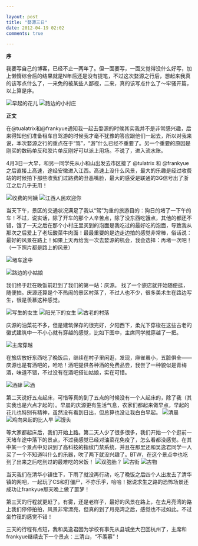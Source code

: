 ```yaml
---

layout: post
title: "婺源三日"
date: 2012-04-19 02:02
comments: true

---
```


**序**

我要写自己的博客，已经不止一两年了。但一面要写，一面又觉得没什么好写，加上懒惰综合后的结果就是N年后还是没有提笔，不过这次婺源之行后，想起来我真的该写点什么了，一来免的被某些人鄙视，二来，真的该写点什么了～牢骚开篇，以上算是序。

![早起的花儿](http://farm6.staticflickr.com/5455/7093830629_9e9eef96d4_b.jpg)
![路边的小村庄](http://farm8.staticflickr.com/7239/7093826983_ede0761d91_b.jpg)



**正文**

在@tualatrix和@frankyue通知我一起去婺源的时候其实我并不是非常感兴趣，后来得知他们准备租车自驾游的时候我才毫不犹豫的答应跟他们一起去，所以对我来说，本次婺源之行的重点在于“驾”，“游”什么已经不重要了。另一个重要的原因是刚买的数码单反和胶片单反刚好可以派上用场。不说了，进入流水账。

4月3日一大早，和另一同学先从小和山出发去市区接了 @tulatrix 和 @frankyue 之后直接上高速，途经安徽进入江西。高速上没什么风景，最大的乐趣是经过收费站的时候拍下那些收我们过路费的丑恶嘴脸，最大的感受是联通的3G信号出了浙江之后几乎无用！

<!--more-->

![收费的阿姨](http://farm6.staticflickr.com/5235/6947756170_81b320fefb_z.jpg)
![江西人民欢迎你](http://farm6.staticflickr.com/5156/7093825935_ef3a2b7f80_z.jpg)




当天下午，景区的交通状况满足了我以“驾”为重的旅游目的：狗日的堵了一下午的车！不过，说实话，除了开车的那个人辛苦点，除了没东西吃饿点，其他的都还不错，饿了一天之后在那个小村庄里买到的泡面是我吃过的最好吃的泡面，导致我从那次之后爱上了老坛酸菜牛肉面！最最重要的是边走边拍的感觉非常棒，俗话说：最好的风景在路上！如果上天再给我一次去婺源的机会，我会选择：再堵一次吧！（一下照片都是路上的风景）

![堵车途中](http://farm8.staticflickr.com/7094/7093826229_0a3fc0604e_z.jpg)

![路边的小姑娘](http://farm6.staticflickr.com/5459/6947759002_3b2c6cb278_b.jpg)


我们终于赶在晚饭前赶到了我们的第一站：庆源。
找了一个旅店就开始随便逛，随便拍。庆源还算是个不热闹的景区村落了，不过人也不少，很多美术生在路边写生，很是羡慕这种感觉。

![写生的女生](http://farm6.staticflickr.com/5451/6947766806_fda9792bfb_b.jpg)
![阳光下的女生](http://farm6.staticflickr.com/5330/7093839273_5099ec8a50_b.jpg)
![古老的村落](http://farm8.staticflickr.com/7129/7093833045_8798d94888_b.jpg)


庆源的油菜花不多，但是建筑保存的很完好，夕阳西下，柔光下穿梭在这些古老的徽式建筑中一不小心就有穿越的感觉，比如下图中，主席同学就穿越了一把。

![主席穿越](http://farm6.staticflickr.com/5343/6947759496_948f5ac694_b.jpg)

在旅店放好东西吃了晚饭后，继续在村子里闲逛，发现，麻雀虽小，五脏俱全——庆源也是有酒吧的，哈哈！酒吧提供各种酒的免费品尝，我尝了一种貌似是青梅酒，味道不错，不过没有在酒吧搭讪姑娘，实在可惜。

![酒肆](http://farm8.staticflickr.com/7201/6947759734_1f6f9debd3_b.jpg)
![酒](http://farm8.staticflickr.com/7251/7093997115_a63dea6b07_b.jpg)

第二天说好五点起床，可惜等真的到了五点的时候没有一个人起床的，除了我（其实我也是六点才起的）。早晨的庆源更有生活气息，农家们都起来做早点，早起的花儿也特别有精神，虽然没有看到日出，但总算也没让我白白早起。
![清晨](http://farm8.staticflickr.com/7061/7093830081_00e7d23125_b.jpg)
![鸡向来起的比人早](http://farm8.staticflickr.com/7271/6947762146_76b485a271_b.jpg)
![馒头](http://farm8.staticflickr.com/7126/6947933962_59208e4cb3_b.jpg)

等大家都起床后，我们开始上路。第二天人少了很多很多，我们开始一个个逛前一天堵车途中落下的景点，不过我感觉已经对油菜花免疫了，怎么看都没感觉。在其中某一个景点中见识到了高科技的指纹门禁系统，并且在那里还和吴逸君同学一人买了一个不知道叫什么的乐器，吹了两下就没兴趣了。BTW，在这个景点中也吃到了出来之后吃到过的最难吃的米饭！
![双胞胎？](http://farm8.staticflickr.com/7074/7093831959_720487c4b6_b.jpg)
![古街](http://farm8.staticflickr.com/7124/6947929016_0821d4b61e_b.jpg)
![古物](http://farm6.staticflickr.com/5239/7093998211_bd7cf6c7d2_b.jpg)


当天我们在清华小镇住下，下雨了就没再行动，吃了晚饭之后四个人出发去了清华镇的网吧，一起玩了CS和打僵尸，不亦乐乎，哈哈！据说求生之路的恐怖场景还成功让frankyue那天晚上做了噩梦！

第三天的行程就更赶了。有雾，还是老样子，最好的风景在路上，在去月亮湾的路上我们停停拍拍，风景非常漂亮，但真的到了月亮湾之后，感觉也不过如此。不过坐竹筏的感觉不错！

三天的行程有点短，我和吴逸君因为学校有事先从县城坐大巴回杭州了，主席和frankyue继续去下一个景点：三清山，“不羡慕”！